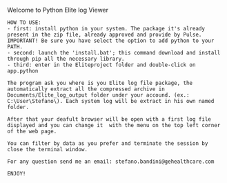 Welcome to Python Elite log Viewer

    HOW TO USE:
    - first: install python in your system. The package it's already present in the zip file, already approved and provide by Pulse. IMPORTANT! Be sure you have select the option to add python to your PATH.
    - second: launch the 'install.bat'; this command download and install through pip all the necessary library.
    - third: enter in the Eliteproject folder and double-click on app.python

    The program ask you where is you Elite log file package, the automatically extract all the compressed archive in Documents/Elite_log_output folder under your accound. (ex.: C:\User\Stefano\). Each system log will be extract in his own named folder.

    After that your deafult browser will be open with a first log file displayed and you can change it  with the menu on the top left corner of the web page.

    You can filter by data as you prefer and terminate the session by close the terminal window.

    For any question send me an email: stefano.bandini@gehealthcare.com

    ENJOY! 